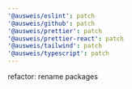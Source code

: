```yaml
---
'@ausweis/eslint': patch
'@ausweis/github': patch
'@ausweis/prettier': patch
'@ausweis/prettier-react': patch
'@ausweis/tailwind': patch
'@ausweis/typescript': patch
---
```


refactor: rename packages
